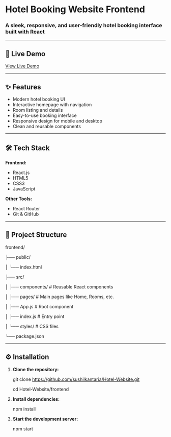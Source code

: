 # Hotel Booking Website Frontend

### A sleek, responsive, and user-friendly hotel booking interface built with React

---

## 🚀 Live Demo

[View Live Demo](https://hotel-website-beta-murex.vercel.app/)  

---

## ✨ Features

- Modern hotel booking UI
- Interactive homepage with navigation
- Room listing and details
- Easy-to-use booking interface
- Responsive design for mobile and desktop
- Clean and reusable components

---

## 🛠 Tech Stack

**Frontend:**
- React.js
- HTML5
- CSS3
- JavaScript

**Other Tools:**
- React Router
- Git & GitHub

---

## 📁 Project Structure

   frontend/
  
   ├── public/
   
   │ └── index.html
   
   ├── src/
   
   │ ├── components/ # Reusable React components
   
   │ ├── pages/ # Main pages like Home, Rooms, etc.
   
   │ ├── App.js # Root component
   
   │ ├── index.js # Entry point
   
   │ └── styles/ # CSS files
   
   └── package.json

---

## ⚙️ Installation

1. **Clone the repository:**
 
   git clone https://github.com/sushilkantaria/Hotel-Website.git

    cd Hotel-Website/frontend

3. **Install dependencies:**

   npm install

2. **Start the development server:**

   npm start
